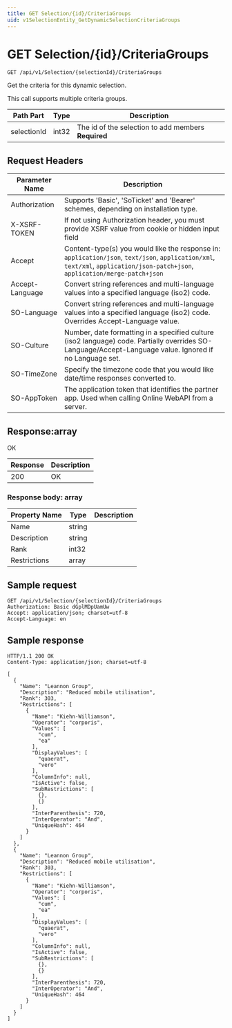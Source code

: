 ```yaml
---
title: GET Selection/{id}/CriteriaGroups
uid: v1SelectionEntity_GetDynamicSelectionCriteriaGroups
---
```


# GET Selection/{id}/CriteriaGroups

```http
GET /api/v1/Selection/{selectionId}/CriteriaGroups
```

Get the criteria for this dynamic selection.


This call supports multiple criteria groups.





| Path Part | Type | Description |
|-----------|------|-------------|
| selectionId | int32 | The id of the selection to add members **Required** |



## Request Headers

| Parameter Name | Description |
|----------------|-------------|
| Authorization  | Supports 'Basic', 'SoTicket' and 'Bearer' schemes, depending on installation type. |
| X-XSRF-TOKEN   | If not using Authorization header, you must provide XSRF value from cookie or hidden input field |
| Accept         | Content-type(s) you would like the response in: `application/json`, `text/json`, `application/xml`, `text/xml`, `application/json-patch+json`, `application/merge-patch+json` |
| Accept-Language | Convert string references and multi-language values into a specified language (iso2) code. |
| SO-Language | Convert string references and multi-language values into a specified language (iso2) code. Overrides Accept-Language value. |
| SO-Culture | Number, date formatting in a specified culture (iso2 language) code. Partially overrides SO-Language/Accept-Language value. Ignored if no Language set. |
| SO-TimeZone | Specify the timezone code that you would like date/time responses converted to. |
| SO-AppToken | The application token that identifies the partner app. Used when calling Online WebAPI from a server. |


## Response:array

OK

| Response | Description |
|----------------|-------------|
| 200 | OK |

### Response body: array

| Property Name | Type |  Description |
|----------------|------|--------------|
| Name | string |  |
| Description | string |  |
| Rank | int32 |  |
| Restrictions | array |  |

## Sample request

```http!
GET /api/v1/Selection/{selectionId}/CriteriaGroups
Authorization: Basic dGplMDpUamUw
Accept: application/json; charset=utf-8
Accept-Language: en
```

## Sample response

```http_
HTTP/1.1 200 OK
Content-Type: application/json; charset=utf-8

[
  {
    "Name": "Leannon Group",
    "Description": "Reduced mobile utilisation",
    "Rank": 303,
    "Restrictions": [
      {
        "Name": "Kiehn-Williamson",
        "Operator": "corporis",
        "Values": [
          "cum",
          "ea"
        ],
        "DisplayValues": [
          "quaerat",
          "vero"
        ],
        "ColumnInfo": null,
        "IsActive": false,
        "SubRestrictions": [
          {},
          {}
        ],
        "InterParenthesis": 720,
        "InterOperator": "And",
        "UniqueHash": 464
      }
    ]
  },
  {
    "Name": "Leannon Group",
    "Description": "Reduced mobile utilisation",
    "Rank": 303,
    "Restrictions": [
      {
        "Name": "Kiehn-Williamson",
        "Operator": "corporis",
        "Values": [
          "cum",
          "ea"
        ],
        "DisplayValues": [
          "quaerat",
          "vero"
        ],
        "ColumnInfo": null,
        "IsActive": false,
        "SubRestrictions": [
          {},
          {}
        ],
        "InterParenthesis": 720,
        "InterOperator": "And",
        "UniqueHash": 464
      }
    ]
  }
]
```